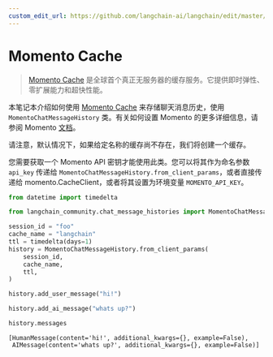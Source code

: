 ```yaml
---
custom_edit_url: https://github.com/langchain-ai/langchain/edit/master/docs/docs/integrations/memory/momento_chat_message_history.ipynb
---
```


# Momento Cache

>[Momento Cache](https://docs.momentohq.com/) 是全球首个真正无服务器的缓存服务。它提供即时弹性、零扩展能力和超快性能。

本笔记本介绍如何使用 [Momento Cache](https://www.gomomento.com/services/cache) 来存储聊天消息历史，使用 `MomentoChatMessageHistory` 类。有关如何设置 Momento 的更多详细信息，请参阅 Momento [文档](https://docs.momentohq.com/getting-started)。

请注意，默认情况下，如果给定名称的缓存尚不存在，我们将创建一个缓存。

您需要获取一个 Momento API 密钥才能使用此类。您可以将其作为命名参数 `api_key` 传递给 `MomentoChatMessageHistory.from_client_params`，或者直接传递给 momento.CacheClient，或者将其设置为环境变量 `MOMENTO_API_KEY`。

```python
from datetime import timedelta

from langchain_community.chat_message_histories import MomentoChatMessageHistory

session_id = "foo"
cache_name = "langchain"
ttl = timedelta(days=1)
history = MomentoChatMessageHistory.from_client_params(
    session_id,
    cache_name,
    ttl,
)

history.add_user_message("hi!")

history.add_ai_message("whats up?")
```

```python
history.messages
```

```output
[HumanMessage(content='hi!', additional_kwargs={}, example=False),
 AIMessage(content='whats up?', additional_kwargs={}, example=False)]
```